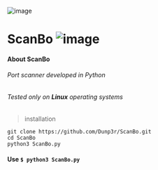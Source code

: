 ![image](https://github.com/DouglasMorean/ScanBo/assets/129215513/3e55f23c-b682-4ec8-976e-c39ef3842ddc)
# ScanBo ![image](https://img.shields.io/badge/release-v1.0.0-blue)




#### About ScanBo
###### Port scanner developed in Python
###### Tested only on **Linux** operating systems
> installation

```
git clone https://github.com/Dunp3r/ScanBo.git
cd ScanBo
python3 ScanBo.py
```

#### Use `$ python3 ScanBo.py`



